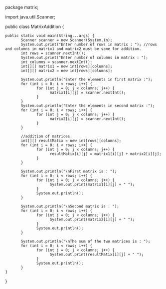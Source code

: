 package matrix;
 
import java.util.Scanner;
 
public class MatrixAddition {
 
    public static void main(String...args) {
           Scanner scanner = new Scanner(System.in);
           System.out.print("Enter number of rows in matrix : "); //rows and columns in matrix1 and matrix2 must be same for addition.
           int rows = scanner.nextInt();
           System.out.print("Enter number of columns in matrix : ");
           int columns = scanner.nextInt();
           int[][] matrix1 = new int[rows][columns];
           int[][] matrix2 = new int[rows][columns];
           
           System.out.println("Enter the elements in first matrix :");
           for (int i = 0; i < rows; i++) {
                  for (int j = 0; j < columns; j++) {
                        matrix1[i][j] = scanner.nextInt();
                  }
           }
           System.out.println("Enter the elements in second matrix :");
           for (int i = 0; i < rows; i++) {
                  for (int j = 0; j < columns; j++) {
                        matrix2[i][j] = scanner.nextInt();
                  }
           }
           
           //addition of matrices.
           int[][] resultMatix = new int[rows][columns];
           for (int i = 0; i < rows; i++) {
                  for (int j = 0; j < columns; j++) {
                        resultMatix[i][j] = matrix1[i][j] + matrix2[i][j];
                  }
           }
 
           System.out.println("\nFirst matrix is : ");
           for (int i = 0; i < rows; i++) {
                  for (int j = 0; j < columns; j++) {
                        System.out.print(matrix1[i][j] + " ");
                  }
                  System.out.println();
           }
 
           System.out.println("\nSecond matrix is : ");
           for (int i = 0; i < rows; i++) {
                  for (int j = 0; j < columns; j++) {
                        System.out.print(matrix2[i][j] + " ");
                  }
                  System.out.println();
           }
 
           System.out.println("\nThe sum of the two matrices is : ");
           for (int i = 0; i < rows; i++) {
                  for (int j = 0; j < columns; j++) {
                        System.out.print(resultMatix[i][j] + " ");
                  }
                  System.out.println();
           }
    }
}
